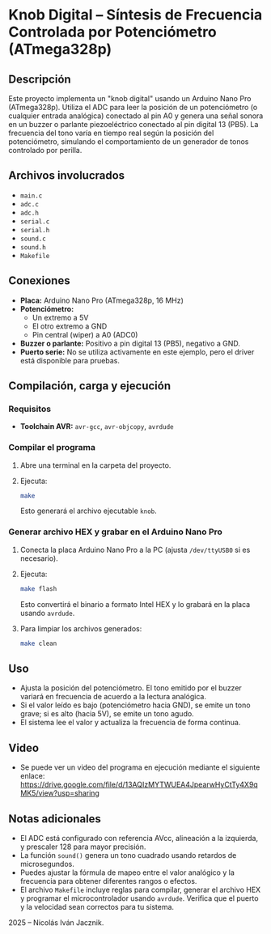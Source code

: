 # Knob Digital – Síntesis de Frecuencia Controlada por Potenciómetro (ATmega328p)

## Descripción

Este proyecto implementa un "knob digital" usando un Arduino Nano Pro (ATmega328p). Utiliza el ADC para leer la posición de un potenciómetro (o cualquier entrada analógica) conectado al pin A0 y genera una señal sonora en un buzzer o parlante piezoeléctrico conectado al pin digital 13 (PB5). La frecuencia del tono varía en tiempo real según la posición del potenciómetro, simulando el comportamiento de un generador de tonos controlado por perilla.

## Archivos involucrados

- `main.c`
- `adc.c`
- `adc.h`
- `serial.c`
- `serial.h`
- `sound.c`
- `sound.h`
- `Makefile`

## Conexiones

- **Placa:** Arduino Nano Pro (ATmega328p, 16 MHz)
- **Potenciómetro:**
  - Un extremo a 5V
  - El otro extremo a GND
  - Pin central (wiper) a A0 (ADC0)
- **Buzzer o parlante:** Positivo a pin digital 13 (PB5), negativo a GND.
- **Puerto serie:** No se utiliza activamente en este ejemplo, pero el driver está disponible para pruebas.

## Compilación, carga y ejecución

### Requisitos

- **Toolchain AVR:** `avr-gcc`, `avr-objcopy`, `avrdude`

### Compilar el programa

1. Abre una terminal en la carpeta del proyecto.
2. Ejecuta:

   ```sh
   make
   ```

   Esto generará el archivo ejecutable `knob`.

### Generar archivo HEX y grabar en el Arduino Nano Pro

1. Conecta la placa Arduino Nano Pro a la PC (ajusta `/dev/ttyUSB0` si es necesario).
2. Ejecuta:

   ```sh
   make flash
   ```

   Esto convertirá el binario a formato Intel HEX y lo grabará en la placa usando `avrdude`.

3. Para limpiar los archivos generados:

   ```sh
   make clean
   ```

## Uso

- Ajusta la posición del potenciómetro. El tono emitido por el buzzer variará en frecuencia de acuerdo a la lectura analógica.
- Si el valor leído es bajo (potenciómetro hacia GND), se emite un tono grave; si es alto (hacia 5V), se emite un tono agudo.
- El sistema lee el valor y actualiza la frecuencia de forma continua.

## Video

- Se puede ver un video del programa en ejecución mediante el siguiente enlace: https://drive.google.com/file/d/13AQIzMYTWUEA4JpearwHyCtTy4X9qMK5/view?usp=sharing

## Notas adicionales

- El ADC está configurado con referencia AVcc, alineación a la izquierda, y prescaler 128 para mayor precisión.
- La función `sound()` genera un tono cuadrado usando retardos de microsegundos.
- Puedes ajustar la fórmula de mapeo entre el valor analógico y la frecuencia para obtener diferentes rangos o efectos.
- El archivo `Makefile` incluye reglas para compilar, generar el archivo HEX y programar el microcontrolador usando `avrdude`. Verifica que el puerto y la velocidad sean correctos para tu sistema.

2025 – Nicolás Iván Jacznik.